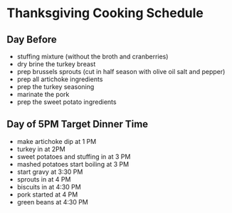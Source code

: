 # Thanksgiving Cooking Schedule

## Day Before

* stuffing mixture (without the broth and cranberries)
* dry brine the turkey breast
* prep brussels sprouts (cut in half season with olive oil salt and pepper)
* prep all artichoke ingredients
* prep the turkey seasoning
* marinate the pork
* prep the sweet potato ingredients

## Day of 5PM Target Dinner Time

* make artichoke dip at 1 PM
* turkey in at 2PM
* sweet potatoes and stuffing in at 3 PM
* mashed potatoes start boiling at 3 PM
* start gravy at 3:30 PM
* sprouts in at 4 PM
* biscuits in at 4:30 PM
* pork started at 4 PM
* green beans at 4:30 PM

